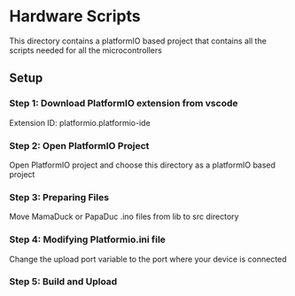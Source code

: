 # Hardware Scripts 

This directory contains a platformIO based project that contains all the scripts needed for all the microcontrollers

## Setup

### Step 1: Download PlatformIO extension from vscode

Extension ID: platformio.platformio-ide

### Step 2: Open PlatformIO Project

Open PlatformIO project and choose this directory as a platformIO based project

### Step 3: Preparing Files

Move MamaDuck or PapaDuc .ino files from lib to src directory

### Step 4: Modifying Platformio.ini file

Change the upload port variable to the port where your device is connected
### Step 5: Build and Upload
